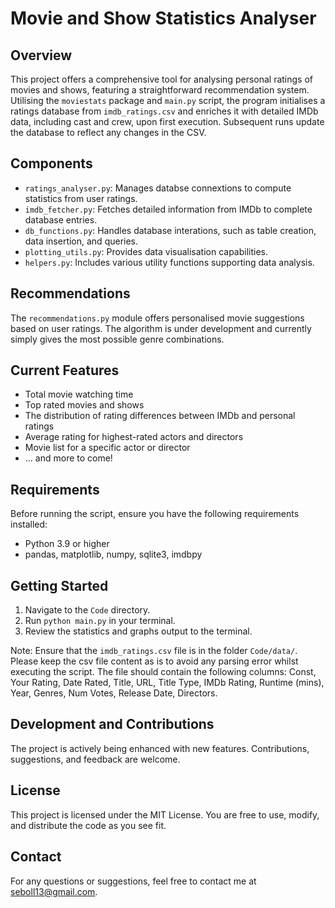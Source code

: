 # Movie and Show Statistics Analyser

## Overview
This project offers a comprehensive tool for analysing personal ratings of movies and shows, featuring a straightforward recommendation system. Utilising the `moviestats` package and `main.py` script, the program initialises a ratings database from `imdb_ratings.csv` and enriches it with detailed IMDb data, including cast and crew, upon first execution. Subsequent runs update the database to reflect any changes in the CSV.

## Components
- `ratings_analyser.py`: Manages databse connextions to compute statistics from user ratings.
- `imdb_fetcher.py`: Fetches detailed information from IMDb to complete database entries.
- `db_functions.py`: Handles database interations, such as table creation, data insertion, and queries.
- `plotting_utils.py`: Provides data visualisation capabilities.
- `helpers.py`: Includes various utility functions supporting data analysis.

## Recommendations
The `recommendations.py` module offers personalised movie suggestions based on user ratings. The algorithm is under development and currently simply gives the most possible genre combinations.

## Current Features
- Total movie watching time
- Top rated movies and shows
- The distribution of rating differences between IMDb and personal ratings
- Average rating for highest-rated actors and directors
- Movie list for a specific actor or director
- ... and more to come!

## Requirements
Before running the script, ensure you have the following requirements installed:
- Python 3.9 or higher
- pandas, matplotlib, numpy, sqlite3, imdbpy

## Getting Started
1. Navigate to the `Code` directory.
2. Run `python main.py` in your terminal.
3. Review the statistics and graphs output to the terminal.

Note: Ensure that the `imdb_ratings.csv` file is in the folder `Code/data/`. Please keep the csv file content as is to avoid any parsing error whilst executing the script. The file should contain the following columns: Const, Your Rating, Date Rated, Title, URL, Title Type, IMDb Rating, Runtime (mins), Year, Genres, Num Votes, Release Date, Directors.

## Development and Contributions
The project is actively being enhanced with new features. Contributions, suggestions, and feedback are welcome.

## License
This project is licensed under the MIT License. You are free to use, modify, and distribute the code as you see fit.

## Contact
For any questions or suggestions, feel free to contact me at [seboll13@gmail.com](mailto:seboll13@gmail.com).